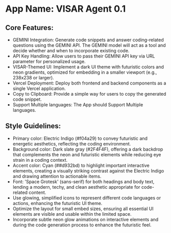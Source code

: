 # **App Name**: VISAR Agent 0.1

## Core Features:

- GEMINI Integration: Generate code snippets and answer coding-related questions using the GEMINI API. The GEMINI model will act as a tool and decide whether and when to incorporate existing code.
- API Key Handling: Allow users to pass their GEMINI API key via URL parameter for personalized usage.
- VISAR-Themed UI: Implement a dark UI theme with futuristic colors and neon gradients, optimized for embedding in a smaller viewport (e.g., 238x238 or larger).
- Vercel Deployment: Deploy both frontend and backend components as a single Vercel application.
- Copy to Clipboard: Provide a simple way for users to copy the generated code snippet.
- Support Multiple languages: The App should Support Multiple languages.

## Style Guidelines:

- Primary color: Electric Indigo (#f04a29) to convey futuristic and energetic aesthetics, reflecting the coding environment.
- Background color: Dark slate gray (#2F4F4F), offering a dark backdrop that complements the neon and futuristic elements while reducing eye strain in a coding context.
- Accent color: Cyan (##d932bd) to highlight important interactive elements, creating a visually striking contrast against the Electric Indigo and drawing attention to actionable items.
- Font: 'Space Grotesk' (sans-serif) for both headings and body text, lending a modern, techy, and clean aesthetic appropriate for code-related content.
- Use glowing, simplified icons to represent different code languages or actions, enhancing the futuristic UI theme.
- Optimize the layout for small embed sizes, ensuring all essential UI elements are visible and usable within the limited space.
- Incorporate subtle neon glow animations on interactive elements and during the code generation process to enhance the futuristic feel.